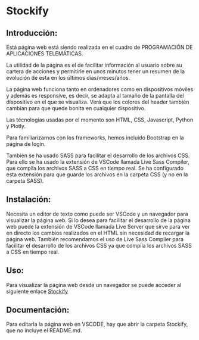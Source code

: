 # Stockify
## Introducción:
Está página web está siendo realizada en el cuadro de PROGRAMACIÓN DE APLICACIONES TELEMÁTICAS. 

La utilidad de la página es el de facilitar información al usuario sobre su cartera de acciones y permitirle en unos minutos tener un resumen de la evolución de esta en los últimos días/meses/años. 

La página web funciona tanto en ordenadores como en dispositivos móviles y además es responsive, es decir, se adapta al tamaño de la pantalla del dispositivo en el que se visualiza. Verá que los colores del header también cambian para que quede bonita en cualquier dispositivo.

Las técnologías usadas por el momento son HTML, CSS, Javascript, Python y Plotly.

Para familiarizarnos con los frameworks, hemos incluido Bootstrap en la página de login.

También se ha usado SASS para facilitar el desarrollo de los archivos CSS. Para ello se ha usado la extensión de VSCode llamada Live Sass Compiler, que compila los archivos SASS a CSS en tiempo real. Se ha configurado esta extensión para que guarde los archivos en la carpeta CSS (y no en la carpeta SASS).

## Instalación:
Necesita un editor de texto como puede ser VSCode y un navegador para visualizar la página web.
Si lo desea para facilitar el desarrollo de la página web puede la extensión de VSCode llamada Live Server que sirve para ver en directo los cambios realizados en el HTML sin necesidad de recargar la página web. También recomendamos el uso de Live Sass Compiler para facilitar el desarrollo de los archivos CSS ya que compila los archivos SASS a CSS en tiempo real.

## Uso:
Para visualizar la página web desde un navegador se puede acceder al siguiente enlace [Stockify](https://carlos-ag.github.io/202010774-GITT-PAT-practica-2/Stockify/html/index.html)

## Documentación:
Para editarla la página web en VSCODE, hay que abrir la carpeta Stockify, que no incluye el README.md.